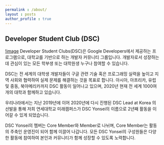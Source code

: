 ```yaml
---
permalink : /about/
layout : posts 
author_profile : true
---
```


## Developer Student Club (DSC) 
[!image](/assets/images/dsc2.png)
Developer Student Clubs(DSC)은 Google Developers에서 제공하는 프로그램으로, 대학교를 기반으로 하는 개발자 커뮤니티 그룹입니다. 개발자로서 성장하는데 관심이 있는 모든 학부생 또는 대학원생 누구나 참여할 수 있습니다.

DSC는 전 세계의 대학생 개발자들이 구글 관련 기술 혹은 프로그래밍 실력을 높이고 지역 사회와 협력하여 실제 문제를 해결하는 것을 목표로 합니다. 아시아, 아프리카, 유럽 및 중동, 북아메리카까지 DSC 활동이 일어나고 있으며, 2020년 현재 전 세계 1000여 개의 대학과 함께하고 있습니다.

우리나라에서는 지난 2019년에 이어 2020년에 다시 진행된 DSC Lead at Korea 의 선발을 통해 저희 연세대학교 미래캠퍼스가 DSC Yonsei의 이름으로  2년째 활동을 이어갈 수 있게 되었습니다. 

DSC Yonsei의 멤버는 Core Member와 Member로 나뉘며, Core Member는 활동의 주축인 운영진이 되어 함께 이끌어 나갑니다. 모든 DSC Yonsei의 구성원들은 다양한 활동에 참여하여 본인과 커뮤니티가 함께 성장할 수 있도록 노력합니다.
